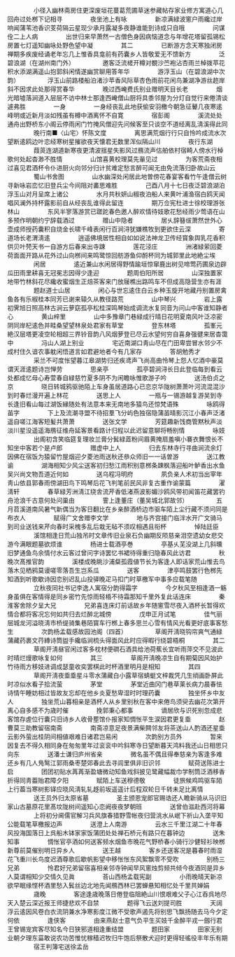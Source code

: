 <!-- { "loadSidebar": true } -->
　　
　　小径入幽林斋房住更深废垣花蔓葛荒圃草迷参藏帖存家业修方寓道心几回舟过处桞下记相寻
　　
　　夜坐池上有咏
　　
　　新凉满緑波窻户雨纔过岸响闻蒲苇池香识芰荷隔云星现少承月露凝多夜静谁能到诗成只自哦
　　
　　问谋佺二上人病
　　
　　出世归来早萧然一古僧色身因病恼道念与年增花塔留孤锡松房置七灯遥知幽咏处野色望中凝
　　
　　其二
　　
　　已断游方念天寒独闭房禅期多疾废经诵老年忘几上惟香具龛前有药囊乡人皆敬爱无不馈新方
　　
　　泛碧浪湖（在湖州南门外）
　　
　　邀客泛流槎开樽对覩沙苎袍沾杏雨兰棹拨苹花积水添湖满遥山抱郭斜闲情遂幽赏聊用答年华
　　
　　游浮玉山（在碧浪湖中次韵）
　　
　　浮玉山前路楼船泊渚沙苹香风际草杏色雨前花闲鸟兼湖净游丝趂岸斜不因求此处那得赏春华
　　
　　晚过西崦费氏别业赠明天目长老
　　
　　烟光暗墟落涧道入层层不访中林士那逢西崦僧山厨将具黍邻屋为分灯自觉行来倦清谈遽弗胜
　　
　　一身
　　
　　一身经丧乱此地获偷安羽檄今朝急征鼙几夜寒逺峰明或近新月淡如残虽有樽中酒离怀不自寛
　　
　　宿彭阁
　　
　　溪流处处通舟出野桥东小阁云停雨闲门竹掩风僧迎先问候客至只谈空不道经离乱淸溪得此同
　　
　　晚行南■〈山宅〉怀陈文度
　　
　　离思满荒烟行行只自怜吟成流水次望断逺鸥边叶恋经寒树星摧欲夜天懐君无数里浑似隔山川
　　
　　夜行东湖
　　
　　葭菼连湖道新寒夜更清波揺星失影风过鴈流声估舶依村宿畸人傍水行棹歌何处起杳渺不胜情
　　
　　山馆喜黄校理莫先軰见过
　　
　　为客荒斋夜相过喜见君酒杯令仆进厨火向邻分归计贫难定愁言醉可闻无由免流落归卧故山云
　　
　　蜀山书舍图
　　
　　山水幽深处闲居此地曽傍花春宴客看竹午逢僧云树寻新咏岩峦忆旧登兵尘今间阻对畵思难胜
　　
　　己酉八月十七日夜泛碧浪湖泊浮玉山对月呈席上诸公
　　
　　水月共秋妍山椒夜泊船人来黄叶浦渔宿白鸥天闻唱风澜外持杯露影前自从经丧乱谁得此留连
　　
　　期万佥宪杜进士徐校理游张林山
　　
　　东风半寥落游赏已蹉跎春色邀人醉欢情待妓歌花愁经雨少莺语在山多预作明朝约宁辞载酒过
　　
　　赠山中隐者
　　
　　居乆辞簮绂萧然世外心壶成师授药囊积自烧金长啸千峰表闲行百涧浔犹嫌樵牧到更欲住云深
　　
　　寄道场长老渭淸逺
　　
　　逍遥佛境居性相自如如说法神龙卫传经寳象舆乳花香积供贝叶棾天书一自游方后春来出寺踈
　　
　　莲花泾庄
　　
　　洲渚緑萦回菱荷面面开路从花外过山向桞间来鸣鹭惊回舫游鱼仰酹杯同为城郭里此地絶尘埃
　　
　　闲居
　　
　　逺近兼山水闲居得野情踰垣惊窜鹿出树见啼莺药圃泉边辟瓜田雨里耕喜无冠冕志因得少逢迎
　　
　　题周伯阳所居
　　
　　山深独置家地带竹林斜花尽纔收蜜烟生正焙茶客来门放屦樵出路鸣车不但成高隐营生亦有涯
　　
　　题赵道士山居
　　
　　闲心与世忘逺住白云乡种玉旋开地藏丹别置房禽鱼各有乐椒桂本同芳已谢来辕久从教径路荒
　　
　　山中琴兴
　　
　　岩上露初霁旭日照高林古涧云萝窈孤亭松桂深鸣琴始成调流水复同音为问山中客谁知静者心
　　
　　黄山梓里
　　
　　山中多豫章门巷緑成行晴日花明夏南风叶泛凉密阴同岸杞逺色并畦桑望望林泉处君家有草堂
　　
　　登东林塔
　　
　　孤峯元絶汉层塔更凌空轮相超三界铃音韵八风烟萝登已尽云水望何穷自喜身强徤来居杳霭中
　　
　　冯山人湖上别业
　　
　　宅近南湖口靑山尽在门田卑尝冒水邻少不成村住久谙农事躭闲悟道言如君避地者今有几家存
　　
　　答胡勉秀才
　　
　　采兰不可度怅望暮江皋湖势归还疾鸢声飞尚高曲怜琴上怨人忆酒中豪莫谓天涯逺题诗岂惮劳
　　
　　思亲亭
　　
　　孤亭碧涧浔长日此登临每到看云处都成忆母心寿萱春自緑慈竹夏多阴不为闲瞻咏惟歌游子吟
　　
　　送汤伯贞之京
　　
　　晓日转城鸦驱驰陌上车身虽居道路心已恋京华陇树萧萧叶河流混混沙到时春烂漫开遍上林花
　　
　　送思上人
　　
　　一瓶与一锡游越复游吴到寺长逢旧看山每过湖饭縁随处有法意本来无南地多猿鸟还惊梵语殊
　　
　　咏鸥得苖字
　　
　　下上及流潮寻盟不待招羣飞分屿色独宿隐蒲苖晴影沉江小春声泛渚遥自嗟江海客短髪共萧萧
　　
　　送张文学
　　
　　芳筵趣新饯商管黙秋声淡淡川星没遥遥海鴈征维舟延客景看路计归程以此迟留意聊将畅别情
　　
　　咏妓
　　
　　出阁初含笑临筵复理妆兰膏分鬂緑蕋粉间眉黄掩扇羞嗔小褰衣舞恨长不知坐中客若个是卢郎
　　
　　赠虚中上人
　　
　　归去东林寺行寻曲涧流余灯因佛在宿饭为猿留竹屋烟迎夕菱池雨送秋还叅众师旧一一话曽游
　　
　　送江教谕
　　
　　湖海相知少风尘送客初归愁江雨积别意桞条踈枫落迎船叶鲈香出水鱼吴兴尚文物吾道近何如
　　
　　送乌程冯明府
　　
　　夙负亲人术初当出宰年靑山依县郭春雨傍湖田鸟下鸣琴后花飞判笔前民风非复古重作谕蒙篇
　　
　　濯淸轩
　　
　　春草緑芳洲淸江绕舎流芹香低渚燕波影媚沙鸥风带初闻笛花藏罢钓舟沧浪千古意何处问巢由
　　
　　霅上逢董庄（董吴城北郭故邻）
　　
　　五月苕溪道南风暑气新偶当为客日翻比在乡亲醉酒桥边市驱车陌上尘行藏不须问同是布衣人
　　
　　赋得广文舍赠李文学
　　
　　地与齐宫接门临泮水开广文骑马到司业送钱来芹向春时采槐多乱后栽无毡不须叹相遇且衔杯
　　
　　悼陆廷臣
　　
　　溪馆相逢日荒山独吊时文章传旧业泉石负幽期反陨慈亲泪空遗幼女悲交游今满眼题墓欲烦谁
　　
　　杨进士载酒亭巻
　　
　　亭基乆芜没湖上几斜曛旧梦通鱼鸟余情付水云客过曾问字诗罢忆书裙待得重归隐春风此访君
　　
　　秋晚次髙推官韵
　　
　　溪楼成晚眺沙浦粲孤霞値节长为客逢人即话家荒山惟去鸟落木见栖鸦莫谩嗟零落吾生岂系瓜
　　
　　送客
　　
　　津亭鸣鼓罢行色桞先知酒到听歌歇诗因恋别迟乱山投驿晚疋马扣门时草檄军中事多应载笔随
　　
　　立秋夜同社书记李逸人寓宿分韵得霜字
　　
　　今夕秋风至相逢酒一觞身虽俱在客情得是同乡密竹先惊雨轻梧不待霜那知千里外复此话连床
　　
　　秦淮客舍除夕呈大兄
　　
　　兄弟喜连床灯前话故乡年随窻雪尽夜入酒杯长暂得欢情合都将客况忘何如共归去烂醉北城傍
　　
　　戊申正月试笔
　　
　　佳气丽层城龙河溢晓淸市桥缇骑集巷陌寳车行桞上春多思兰心雪有情风光看更好底事客愁生
　　
　　次韵杨孟载感故园池阁（四首）
　　
　　草阁开淸晓钩帘爽气通緑蒲藏药裹文荇縳诗筒盥手纔临涧梳头得面风此时应得暇行绕碧梧桐
　　
　　其二
　　
　　草阁开淸昼官闲过客多枕材便磵石酒具给池荷蕉长宜听雨萍交不见波此时晴烂熳歌咏复如何
　　
　　其三
　　
　　草阁开淸晚凉生自有期菊因风始护竹待雨方移妓进调成瑟童收奕罢棋此时杯酒里明月是相知
　　
　　其四
　　
　　草阁开淸夜埀埀星斗零水蒲藏白小露草宿蜻蜓文梓裁凭几生绡画卧屏此时凉似水看子拾流萤
　　
　　茅堂
　　
　　茅堂近曲冈门巷草莱长病力晨春怯诗情午睡妨相过皆故友忘却在他乡炎夏愁卑湿时时理药囊
　　
　　独坐怀乡中友人
　　
　　独坐荒山暮相亲是酒杯人从乡里别秋在客中来倦鸟须臾去幽花次第开离心自多感不为歳时催
　　
　　挽郭秉心都事
　　
　　谪居欣与识死别忽成悲客馆存虗位行囊只旧诗乡人收骨塟馆仆报家知惆怅平生涙因君更复埀
　　
　　赵曹莫三助教留宿南斋
　　
　　南斋凉意足夜景满柴闗邻友将茶送山人酌酒还星埀云影外萤出桂阴间相値艰难日诸君岂易闲
　　
　　次韵别方员外
　　
　　暂来因复去不得久相同身在匆匆里年过衮衮中吟斜寒寺日望断暮天鸿料我还山日相思只向东
　　
　　送潘士谦归庐州省亲
　　
　　微名虽不偶且得奉慈亲为客逢多难还乡有几人鳬鹥江郭雨桑枣楚郊春此去寻闾里俱非旧识邻
　　
　　赋荷送陈进士启
　　
　　团团初贴水苒苒渐盈塘微动知鱼戏斜披见鹭藏幅裁巾学制筒泛酒移香折得同靑葢贻君障夕阳
　　
　　赋陌上车送穆德敬
　　
　　徒旅候鸡鸣驱车陌上行葢当寒树影铎应晓风淸轧轧趍前坂遥遥计后程双轮日千转未足比离情
　　
　　送王员外归太原省墓
　　
　　圣主颁恩宠郎官赐诰还人瞻新骑从马识旧家山古墓原花里髙坟陇树间遥知心恋阙夜夜梦朝班
　　
　　送曾伯滋赴西河将幕
　　
　　上将初分阃儒官解习兵风旗春猎野雪帐夜归营洮水从岷下祈山入垄平知公能载笔草檄报边声
　　
　　送澄上人南游
　　
　　云水三千里江湖二十年春风投海国落日上呉船木钵家家饭蒲团处处禅石桥元有路只在暮钟边
　　
　　送朱知事
　　
　　惆怅官亭酒如何送客频水烟鱼市晚花气野桥春小骑行沙健轻衫映桞新尊前莫催别明日异乡人
　　
　　送王越
　　
　　客乡还送客况是暮春时雨湿花飞重川长鸟度迟酒尊歌后歇帆影望中移怅怅东风絮飘零不受吹
　　
　　别杨三兄弟
　　
　　怜君好兄弟留宿喜相亲邻寺钟闻早风窻烛剪频共倾今夜酒同是异乡人莫谓相知少交情久见眞
　　
　　荅山西杨孟载宪副
　　
　　小雨晚晴天新凉欲早眠缘悭杯酒里愁入鬂丝边北地先闻鴈西林已罢蝉悬知相忆处千里共婵娟
　　
　　歳晚
　　
　　客途逢歳晚落日倦登临阻絶山川恨艰难父子心江呑呉地尽天入楚云深近报王师捷悲欢不自禁
　　
　　题得飞云送刘提司胜
　　
　　天阔浮云逺因风卷白衣流阴兼水净寒影度江微不受歌声遏先将别思飞飘扬随去马今夕定何依
　　
　　逢侠客
　　
　　由来燕赵士意气负平生买妓千金醉平戎一劔行君王曾锡宠宾客尽知名今日狭邪道相逢重结盟
　　
　　题田家
　　
　　田家无别业朝夕理东菑敢说农功苦惟忧稼穑迟牧归牛饱后祭散犬迎时更得轻徭役丰年乐有期
　　
　　宿王判簿宅送徐孟岳
　　
